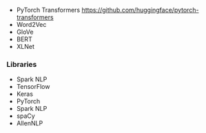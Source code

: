 * PyTorch Transformers https://github.com/huggingface/pytorch-transformers
* Word2Vec
* GloVe
* BERT
* XLNet

### Libraries
* Spark NLP
* TensorFlow
* Keras
* PyTorch
* Spark NLP
* spaCy
* AllenNLP
